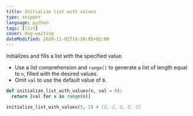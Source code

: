 ```yaml
---
title: Initialize list with values
type: snippet
language: python
tags: [list]
cover: dog-waiting
dateModified: 2020-11-02T19:28:05+02:00
---
```


Initializes and fills a list with the specified value.

- Use a list comprehension and `range()` to generate a list of length equal to `n`, filled with the desired values.
- Omit `val` to use the default value of `0`.

```py
def initialize_list_with_values(n, val = 0):
  return [val for x in range(n)]
```

```py
initialize_list_with_values(5, 2) # [2, 2, 2, 2, 2]
```
